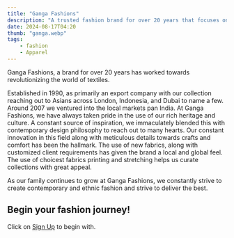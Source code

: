 ```yaml
---
title: "Ganga Fashions"
description: "A trusted fashion brand for over 20 years that focuses on ethnic designer apparel with everyday essentials bringing a blend of comfort and innovative designing."
date: 2024-08-17T04:20
thumb: "ganga.webp"
tags: 
    - fashion
    - Apparel
---
```


Ganga Fashions, a brand for over 20 years has worked towards revolutionizing the world of textiles.

Established in 1990, as primarily an export company with our collection reaching out to Asians across London, Indonesia, and Dubai to name a few. Around 2007 we ventured into the local markets pan India. At Ganga Fashions, we have always taken pride in the use of our rich heritage and culture. A constant source of inspiration, we immaculately blended this with contemporary design philosophy to reach out to many hearts. Our constant innovation in this field along with meticulous details towards crafts and comfort has been the hallmark. The use of new fabrics, along with customized client requirements has given the brand a local and global feel. The use of choicest fabrics printing and stretching helps us curate collections with great appeal.

As our family continues to grow at Ganga Fashions, we constantly strive to create contemporary and ethnic fashion and strive to deliver the best.

## Begin your fashion journey!

Click on [Sign Up](https://www.cuelinks.com/campaigns/ganga-fashions-affiliate-program#5599 "Sign Up Link") to begin with.